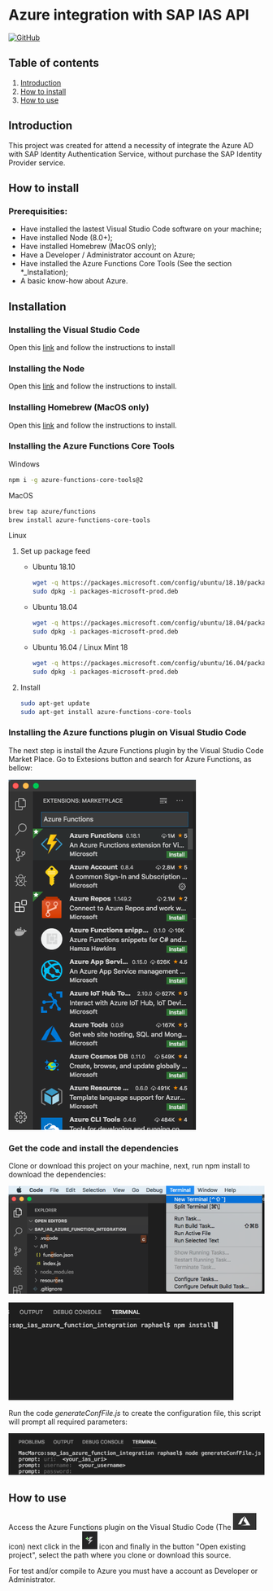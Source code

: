 # Azure integration with SAP IAS API

[![GitHub](https://img.shields.io/github/license/mashape/apistatus.svg)](https://github.com/pacheco7/sap_ias_azure_function_integration/blob/master/LICENSE)

## Table of contents

1. [Introduction](#introduction)
2. [How to install](#howto-install)
3. [How to use](#howto-use)

## Introduction <a name="introduction"></a>

This project was created for attend a necessity of integrate the Azure AD with SAP Identity Authentication Service, without purchase the SAP Identity Provider service.

## How to install <a name="howto-install"></a>

### Prerequisities:

* Have installed the lastest Visual Studio Code software on your machine;
* Have installed Node (8.0+);
* Have installed Homebrew (MacOS only);
* Have a Developer / Administrator account on Azure;
* Have installed the Azure Functions Core Tools (See the section *_Installation);
* A basic know-how about Azure.

## Installation

### Installing the Visual Studio Code

Open this [link](https://code.visualstudio.com) and follow the instructions to install

### Installing the Node

Open this [link](https://nodejs.org/) and follow the instructions to install.

### Installing Homebrew (MacOS only)

Open this [link](https://docs.brew.sh/Installation) and follow the instructions to install.

### Installing the Azure Functions Core Tools

Windows

```bash
npm i -g azure-functions-core-tools@2
```

MacOS

```bash
brew tap azure/functions
brew install azure-functions-core-tools
```

Linux

1. Set up package feed
    * Ubuntu 18.10

        ```bash
        wget -q https://packages.microsoft.com/config/ubuntu/18.10/packages-microsoft-prod.deb
        sudo dpkg -i packages-microsoft-prod.deb
        ```

    * Ubuntu 18.04

        ```bash
        wget -q https://packages.microsoft.com/config/ubuntu/18.04/packages-microsoft-prod.deb
        sudo dpkg -i packages-microsoft-prod.deb
        ```

    * Ubuntu 16.04 / Linux Mint 18

        ```bash
        wget -q https://packages.microsoft.com/config/ubuntu/16.04/packages-microsoft-prod.deb
        sudo dpkg -i packages-microsoft-prod.deb
        ```

1. Install

    ```bash
    sudo apt-get update
    sudo apt-get install azure-functions-core-tools
    ```
    
### Installing the Azure functions plugin on Visual Studio Code

The next step is install the Azure Functions plugin by the Visual Studio Code Market Place. Go to Extesions button and search for Azure Functions, as bellow:

![VSCodeMarketPlace](resources/vscode_plugins_marketplace.png)

### Get the code and install the dependencies

Clone or download this project on your machine, next, run npm install to download the dependencies:

![VSCodeTerminal1](resources/VSCodeTerminal1.png)

![VSCodeTerminal2](resources/VSCodeTerminal2.png)

Run the code *_generateConfFile.js_* to create the configuration file, this script will prompt all required parameters:

![ConfGen](resources/confGen.png)

## How to use <a name="howto-use"></a>

Access the Azure Functions plugin on the Visual Studio Code (The ![VSCodeAzurePlugin](resources/AzureIcon.png) icon) next click in the ![VSCodeAzureProject](resources/AzureProject.png) icon and finally in the button "Open existing project", select the path where you clone or download this source.


For test and/or compile to Azure you must have a account as Developer or Administrator.
